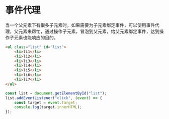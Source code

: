 # 事件代理

当一个父元素下有很多子元素时，如果需要为子元素绑定事件，可以使用事件代理，父元素来帮忙，通过操作子元素，冒泡到父元素，给父元素绑定事件，达到操作子元素也能响应的目的。

```html
<ul class="list" id="list">
    <li>li1</li>
    <li>li2</li>
    <li>li3</li>
    <li>li4</li>
    <li>li5</li>
    <li>li6</li>
    <li>li7</li>
</ul>
```

```javascript
const list = document.getElementById("list");
list.addEventListener("click", (event) => {
    const target = event.target;
    console.log(target.innerHTML);
});
```
